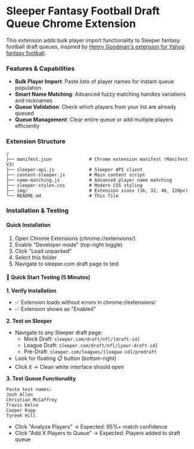 # Sleeper Fantasy Football Draft Queue Chrome Extension

This extension adds bulk player import functionality to Sleeper fantasy football draft queues, inspired by [Henry Goodman's extension for Yahoo fantasy football](https://github.com/hgoodman/yahoo-pre-draft).

### Features & Capabilities

- **Bulk Player Import**: Paste lists of player names for instant queue population
- **Smart Name Matching**: Advanced fuzzy matching handles variations and nicknames
- **Queue Validation**: Check which players from your list are already queued
- **Queue Management**: Clear entire queue or add multiple players efficiently

### Extension Structure
```
/
├── manifest.json              # Chrome extension manifest (Manifest V3)
├── sleeper-api.js             # Sleeper API client
├── content-sleeper.js         # Main content script
├── name-matching.js           # Advanced player name matching
├── sleeper-styles.css         # Modern CSS styling
├── img/                       # Extension icons (16, 32, 48, 128px)
└── README.md                  # This file
```

### Installation & Testing

#### Quick Installation
1. Open Chrome Extensions (chrome://extensions/)
2. Enable "Developer mode" (top-right toggle)
3. Click "Load unpacked"
4. Select this folder
5. Navigate to sleeper.com draft page to test

#### 🚀 Quick Start Testing (5 Minutes)

**1. Verify Installation**
- ✅ Extension loads without errors in chrome://extensions/
- ✅ Extension shows as "Enabled"

**2. Test on Sleeper**
- Navigate to any Sleeper draft page:
  - Mock Draft: `sleeper.com/draft/nfl/[draft-id]`
  - League Draft: `sleeper.com/draft/nfl/[your-draft-id]`
  - Pre-Draft: `sleeper.com/leagues/[league-id]/predraft`
- Look for floating 📋 button (bottom-right)
- Click it → Clean white interface should open

**3. Test Queue Functionality**
```
Paste test names:
Josh Allen
Christian McCaffrey
Travis Kelce
Cooper Kupp
Tyreek Hill
```
- Click "Analyze Players" → Expected: 95%+ match confidence
- Click "Add X Players to Queue" → Expected: Players added to draft queue
